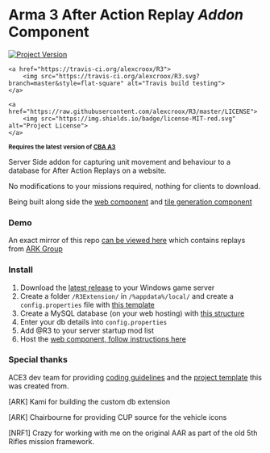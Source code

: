
# Arma 3 After Action Replay *Addon* Component

<p>
    <a href="https://github.com/alexcroox/R3/releases/latest">
        <img src="https://img.shields.io/github/release/alexcroox/r3.svg" alt="Project Version">
    </a>    

    <a href="https://travis-ci.org/alexcroox/R3">    
        <img src="https://travis-ci.org/alexcroox/R3.svg?branch=master&style=flat-square" alt="Travis build testing">
    </a>
    
    <a href="https://raw.githubusercontent.com/alexcroox/R3/master/LICENSE">
        <img src="https://img.shields.io/badge/license-MIT-red.svg" alt="Project License">
    </a>
</p>

<p>
    <sup><strong>Requires the latest version of <a href="https://github.com/CBATeam/CBA_A3/releases">CBA A3</a><br/></strong></sup>
</p>

Server Side addon for capturing unit movement and behaviour to a database for After Action Replays on a website. 

No modifications to your missions required, nothing for clients to download.

Being built along side the [web component](https://github.com/alexcroox/R3-Web) and [tile generation component](https://github.com/alexcroox/R3-Tile-Generator)

### Demo

An exact mirror of this repo [can be viewed here](https://titanmods.xyz/r3/ark/) which contains replays from [ARK Group](http://ark-group.org/)

### Install

1. Download the [latest release](https://github.com/alexcroox/R3/releases/latest) to your Windows game server
2. Create a folder `/R3Extension/` in `/%appdata%/local/` and create a `config.properties` file with [this template](https://github.com/alexcroox/R3/blob/master/extension/config.properties)
3. Create a MySQL database (on your web hosting) with [this structure](https://github.com/alexcroox/R3-Web/blob/master/db-template.sql)
4. Enter your db details into `config.properties`
5. Add @R3 to your server startup mod list
6. Host the [web component, follow instructions here](https://github.com/alexcroox/R3-Web)


### Special thanks

ACE3 dev team for providing [coding guidelines](http://ace3mod.com/wiki/development/coding-guidelines.html) and the [project template](https://github.com/acemod/arma-project-template) this was created from.

[ARK] Kami for building the custom db extension

[ARK] Chairbourne for providing CUP source for the vehicle icons

[NRF1] Crazy for working with me on the original AAR as part of the old 5th Rifles mission framework.


